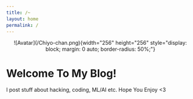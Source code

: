 ```yaml
---
title: /~
layout: home
permalink: /
---
```

<p align="center">
![Avatar](/Chiyo-chan.png){width="256" height="256" style="display: block; margin: 0 auto; border-radius: 50%;"}
</p>

# Welcome To My Blog!

I post stuff about hacking, coding, ML/AI etc. Hope You Enjoy <3
